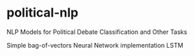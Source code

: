 # political-nlp
NLP Models for Political Debate Classification and Other Tasks

Simple bag-of-vectors Neural Network implementation
LSTM